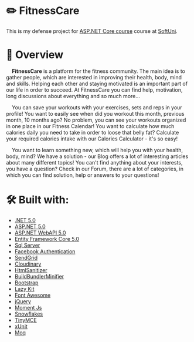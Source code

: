 # :pencil2: FitnessCare
This is my defense project for <a href="https://softuni.bg/trainings/3177/asp-dot-net-core-october-2020">ASP.NET Core course</a> course at [SoftUni](https://softuni.bg).

# :memo: Overview
&nbsp;&nbsp;&nbsp;&nbsp;**FitnessCare** is a platform for the fitness community. The main idea is to gather people, which are interested in improving their health, body, mind and skills. Helping each other and staying motivated is an important part of our life in order to succeed. At FitnessCare you can find help, motivation, long discussions about everything and so much more...

&nbsp;&nbsp;&nbsp;&nbsp;You can save your workouts with your exercises, sets and reps in your profile! You want to easily see when did you workout this month, previous month, 10 months ago? No problem, you can see your workouts organized in one place in our Fitness Calendar! You want to calculate how much calories daily you need to take in order to loose that belly fat? Calculate your required calories intake with our Calories Calculator - it's so easy!

&nbsp;&nbsp;&nbsp;&nbsp;You want to learn something new, which will help you with your health, body, mind? We have a solution - our Blog offers a lot of interesting articles about many different topics! You can't find anything about your interests, you have a question? Check in our Forum, there are a lot of categories, in which you can find solution, help or answers to your questions!
  

# 🛠 Built with:
* [.NET 5.0](https://github.com/dotnet/core)
* [ASP.NET 5.0](https://github.com/dotnet/aspnetcore)
* [ASP.NET WebAPI 5.0](https://github.com/dotnet/aspnetcore)
* [Entity Framework Core 5.0](https://github.com/dotnet/efcore)
* [Sql Server](https://www.microsoft.com/en-us/sql-server/sql-server-downloads)
* [Facebook Authentication](https://www.nuget.org/packages/Microsoft.AspNetCore.Authentication.Facebook)
* [SendGrid](https://github.com/sendgrid)
* [Cloudinary](https://github.com/cloudinary/CloudinaryDotNet)
* [HtmlSanitizer](https://github.com/mganss/HtmlSanitizer)
* [BuildBundlerMinifier](https://github.com/madskristensen/BundlerMinifier)
* [Bootstrap](https://github.com/twbs/bootstrap)
* [Lazy Kit](https://bootstrapbay.github.io/lazy-kit/)
* [Font Awesome](https://fontawesome.com/)
* [jQuery](https://github.com/jquery/jquery)
* [Moment Js](https://momentjs.com/)
* [Snowflakes](https://github.com/hcodes/snowflakes)
* [TinyMCE](https://github.com/tinymce/)
* [xUnit](https://github.com/xunit/xunit)
* [Moq](https://github.com/moq/moq)
